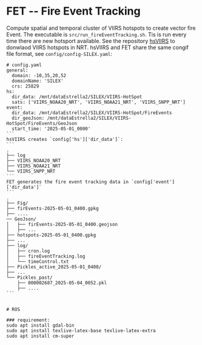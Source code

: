 # FET -- Fire Event Tracking
Compute spatial and temporal cluster of VIIRS hotspots to create vector fire Event.
The executable is `src/run_fireEventTracking.sh`.
Tis is run every time there are new hotsport available. See the repository [hsVIIRS](https://github.com/3dfirelab/hsVIIRS) to donwlaod VIIRS hotspots in NRT. 
hsVIIRS and FET share the same congif file format, see `config/config-SILEX.yaml`:
````
# config.yaml
general:
  domain: -10,35,20,52
  domainName: 'SILEX'
  crs: 25829
hs:
  dir_data: /mnt/dataEstrella2/SILEX/VIIRS-HotSpot
  sats: ['VIIRS_NOAA20_NRT', 'VIIRS_NOAA21_NRT', 'VIIRS_SNPP_NRT']
event:
  dir_data: /mnt/dataEstrella2/SILEX/VIIRS-HotSpot/FireEvents
  dir_geoJson: /mnt/dataEstrella2/SILEX/VIIRS-HotSpot/FireEvents/GeoJson
  start_time: '2025-05-01_0000'
```
hsVIIRS creates `config['hs']['dir_data']`:
```
.
├── log
├── VIIRS_NOAA20_NRT
├── VIIRS_NOAA21_NRT
└── VIIRS_SNPP_NRT
```
FET generates the fire event tracking data in `config['event']['dir_data']`
```
.
├── Fig/
├── firEvents-2025-05-01_0400.gpkg
├── .... 
── GeoJson/
│   ├── firEvents-2025-05-01_0400.geojson
│   ├── ... 
├── hotspots-2025-05-01_0400.gpkg
├── ... 
├── log/
│   ├── cron.log
│   ├── fireEventTracking.log
│   └── timeControl.txt
├── Pickles_active_2025-05-01_0400/
├── ... 
└── Pickles_past/
    ├── 000002687_2025-05-04_0052.pkl
    ├── ....
```


# ROS

### requirement:
sudo apt install gdal-bin
sudo apt install texlive-latex-base texlive-latex-extra
sudo apt install cm-super
